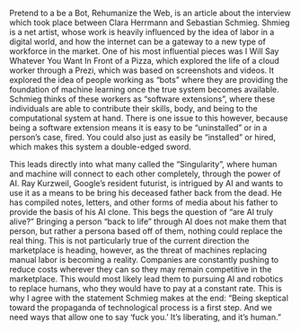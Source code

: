 ﻿Pretend to a be a Bot, Rehumanize the Web, is an article about the interview which took place between Clara Herrmann and Sebastian Schmieg. Shmieg is a net artist, whose work is heavily influenced by the idea of labor in a digital world, and how the internet can be a gateway to a new type of workforce in the market. One of his most influential pieces was I Will Say Whatever You Want In Front of a Pizza, which explored the life of a cloud worker through a Prezi, which was based on screenshots and videos. It explored the idea of people working as “bots” where they are providing the foundation of machine learning once the true system becomes available. Schmieg thinks of these workers as “software extensions”, where these individuals are able to contribute their skills, body, and being to the computational system at hand. There is one issue to this however, because being a software extension means it is easy to be “uninstalled” or in a person’s case, fired. You could also just as easily be “installed” or hired, which makes this system a double-edged sword.

This leads directly into what many called the “Singularity”, where human and machine will connect to each other completely, through the power of AI. Ray Kurzweil, Google’s resident futurist, is intrigued by AI and wants to use it as a means to be bring his deceased father back from the dead. He has compiled notes, letters, and other forms of media about his father to provide the basis of his AI clone. This begs the question of “are AI truly alive?” Bringing a person “back to life” through AI does not make them that person, but rather a persona based off of them, nothing could replace the real thing. This is not particularly true of the current direction the marketplace is heading, however, as the threat of machines replacing manual labor is becoming a reality. Companies are constantly pushing to reduce costs wherever they can so they may remain competitive in the marketplace. This would most likely lead them to pursuing AI and robotics to replace humans, who they would have to pay at a constant rate. This is why I agree with the statement Schmieg makes at the end: “Being skeptical toward the propaganda of technological process is a first step. And we need ways that allow one to say ‘fuck you.’ It’s liberating, and it’s human.” 
 
